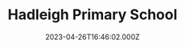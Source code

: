 ---
date: 2023-04-26T16:46:02.000Z
title: Hadleigh Primary School
latitude: 52.041165
longitude: 0.957175
category: checkin
---